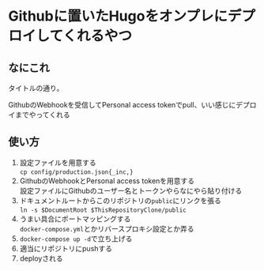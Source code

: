 Githubに置いたHugoをオンプレにデプロイしてくれるやつ
===================================================

## なにこれ
タイトルの通り。

GithubのWebhookを受信してPersonal access tokenでpull、いい感じにデプロイまでやってくれる

## 使い方

1. 設定ファイルを用意する  
`cp config/production.json{_inc,}`
1. GithubのWebhookとPersonal access tokenを用意する  
設定ファイルにGithubのユーザー名とトークンやらなにやら貼り付ける
1. ドキュメントルートからこのリポジトリの`public`にリンクを張る  
`ln -s $DocumentRoot $ThisRepositoryClone/public`
1. うまい具合にポートマッピングする  
`docker-compose.yml`とかリバースプロキシ設定とか弄る
1. `docker-compose up -d`で立ち上げる
1. 適当にリポジトリにpushする
1. deployされる

